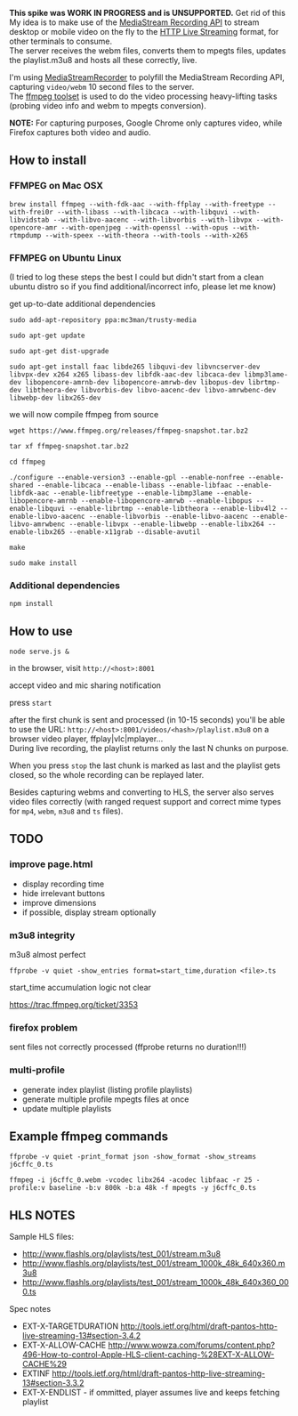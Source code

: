 **This spike was WORK IN PROGRESS and is UNSUPPORTED.**
Get rid of this
My idea is to make use of the [MediaStream Recording API](http://www.w3.org/TR/mediastream-recording/)
to stream desktop or mobile video on the fly to the [HTTP Live Streaming](https://developer.apple.com/streaming/) format,
for other terminals to consume.  
The server receives the webm files, converts them to mpegts files, updates the playlist.m3u8 and hosts all these correctly, live.

I'm using [MediaStreamRecorder](https://github.com/streamproc/MediaStreamRecorder) to polyfill the MediaStream Recording API,
capturing `video/webm` 10 second files to the server.  
The [ffmpeg toolset](https://www.ffmpeg.org/) is used to do the video processing heavy-lifting tasks (probing video info and webm to mpegts conversion).

**NOTE:** For capturing purposes, Google Chrome only captures video, while Firefox captures both video and audio.



## How to install


### FFMPEG on Mac OSX

	brew install ffmpeg --with-fdk-aac --with-ffplay --with-freetype --with-frei0r --with-libass --with-libcaca --with-libquvi --with-libvidstab --with-libvo-aacenc --with-libvorbis --with-libvpx --with-opencore-amr --with-openjpeg --with-openssl --with-opus --with-rtmpdump --with-speex --with-theora --with-tools --with-x265


### FFMPEG on Ubuntu Linux

(I tried to log these steps the best I could but didn't start from a clean ubuntu distro so if you find additional/incorrect info, please let me know)

get up-to-date additional dependencies

	sudo add-apt-repository ppa:mc3man/trusty-media

	sudo apt-get update

	sudo apt-get dist-upgrade

	sudo apt-get install faac libde265 libquvi-dev libvncserver-dev libvpx-dev x264 x265 libass-dev libfdk-aac-dev libcaca-dev libmp3lame-dev libopencore-amrnb-dev libopencore-amrwb-dev libopus-dev librtmp-dev libtheora-dev libvorbis-dev libvo-aacenc-dev libvo-amrwbenc-dev libwebp-dev libx265-dev

we will now compile ffmpeg from source

	wget https://www.ffmpeg.org/releases/ffmpeg-snapshot.tar.bz2

	tar xf ffmpeg-snapshot.tar.bz2

	cd ffmpeg

	./configure --enable-version3 --enable-gpl --enable-nonfree --enable-shared --enable-libcaca --enable-libass --enable-libfaac --enable-libfdk-aac --enable-libfreetype --enable-libmp3lame --enable-libopencore-amrnb --enable-libopencore-amrwb --enable-libopus --enable-libquvi --enable-librtmp --enable-libtheora --enable-libv4l2 --enable-libvo-aacenc --enable-libvorbis --enable-libvo-aacenc --enable-libvo-amrwbenc --enable-libvpx --enable-libwebp --enable-libx264 --enable-libx265 --enable-x11grab --disable-avutil

	make

	sudo make install


### Additional dependencies

	npm install



## How to use

	node serve.js &

in the browser, visit `http://<host>:8001`

accept video and mic sharing notification

press `start`

after the first chunk is sent and processed (in 10-15 seconds)
you'll be able to use the URL:
`http://<host>:8001/videos/<hash>/playlist.m3u8`
on a browser video player, ffplay|vlc|mplayer...  
During live recording, the playlist returns only the last N chunks on purpose.

When you press `stop` the last chunk is marked as last and
the playlist gets closed, so the whole recording can be replayed later.

Besides capturing webms and converting to HLS,
the server also serves video files correctly
(with ranged request support and correct mime types for `mp4`, `webm`, `m3u8` and `ts` files).



## TODO


### improve page.html

* display recording time
* hide irrelevant buttons
* improve dimensions
* if possible, display stream optionally


### m3u8 integrity

m3u8 almost perfect

	ffprobe -v quiet -show_entries format=start_time,duration <file>.ts

start_time accumulation logic not clear

https://trac.ffmpeg.org/ticket/3353


### firefox problem

sent files not correctly processed (ffprobe returns no duration!!!)


### multi-profile

* generate index playlist (listing profile playlists)
* generate multiple profile mpegts files at once
* update multiple playlists



## Example ffmpeg commands

	ffprobe -v quiet -print_format json -show_format -show_streams j6cffc_0.ts

	ffmpeg -i j6cffc_0.webm -vcodec libx264 -acodec libfaac -r 25 -profile:v baseline -b:v 800k -b:a 48k -f mpegts -y j6cffc_0.ts



## HLS NOTES

Sample HLS files:

* http://www.flashls.org/playlists/test_001/stream.m3u8
* http://www.flashls.org/playlists/test_001/stream_1000k_48k_640x360.m3u8
* http://www.flashls.org/playlists/test_001/stream_1000k_48k_640x360_000.ts


Spec notes

* EXT-X-TARGETDURATION http://tools.ietf.org/html/draft-pantos-http-live-streaming-13#section-3.4.2
* EXT-X-ALLOW-CACHE http://www.wowza.com/forums/content.php?496-How-to-control-Apple-HLS-client-caching-%28EXT-X-ALLOW-CACHE%29
* EXTINF http://tools.ietf.org/html/draft-pantos-http-live-streaming-13#section-3.3.2
* EXT-X-ENDLIST - if ommitted, player assumes live and keeps fetching playlist

